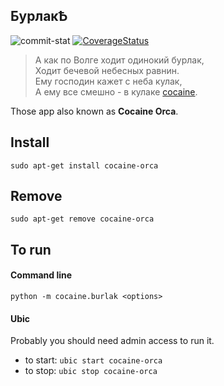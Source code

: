 ## БурлакѢ
![commit-stat](https://travis-ci.org/karitra/burlak.svg?branch=master)
[![CoverageStatus](https://coveralls.io/repos/github/karitra/burlak/badge.svg)](https://coveralls.io/github/karitra/burlak)

> А как по Волге ходит одинокий бурлак,  
> Ходит бечевой небесных равнин.  
> Ему господин кажет с неба кулак,  
> А ему все смешно - в кулаке [cocaine](https://github.com/cocaine).  

Those app also known as __Cocaine Orca__.

## Install
`sudo apt-get install cocaine-orca`
## Remove
`sudo apt-get remove cocaine-orca`

## To run
#### Command line
`python -m cocaine.burlak <options>`
#### Ubic
Probably you should need admin access to run it.

 - to start: `ubic start cocaine-orca`
 - to stop: `ubic stop cocaine-orca`
